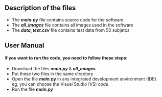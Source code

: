 
## Description of the files
- The ***main.py*** file contains source code for the software
- The ***all_images*** file contains all images used in the software
- The ***data_test.csv*** file contains test data from 50 subjetcs
## User Manual
#### If you want to run the code, you need to follow these steps:
- Download the files ***main.py*** & ***all_images***
- Put these two files in the same directory
- Open the file ***main.py*** in any integrated development environment (IDE). eg, you can choose the Visual Studio (VS) code.
- Run the file ***main.py*** 

